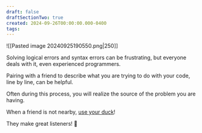 ```yaml
---
draft: false
draftSectionTwo: true
created: 2024-09-26T00:00:00.000-0400
tags: 
---
```


![[Pasted image 20240925190550.png|250]]

Solving logical errors and syntax errors can be frustrating, but everyone deals with it, even experienced programmers.

Pairing with a friend to describe what you are trying to do with your code, line by line, can be helpful.

Often during this process, you will realize the source of the problem you are having.

When a friend is not nearby, [use your duck](https://rubberduckdebugging.com)!

They make great listeners!  🦆
